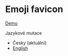 # Emoji favicon

[Demo](https://josefikos.github.io/emoji-favicon/)

Jazykové mutace

- Česky (aktuální)
- [English](README.md)


